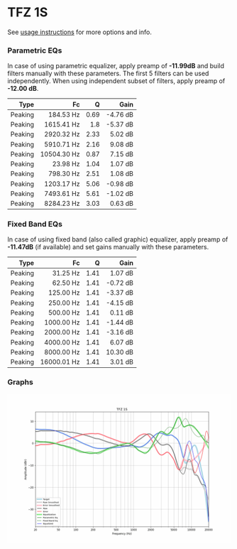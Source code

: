 # TFZ 1S
See [usage instructions](https://github.com/jaakkopasanen/AutoEq#usage) for more options and info.

### Parametric EQs
In case of using parametric equalizer, apply preamp of **-11.99dB** and build filters manually
with these parameters. The first 5 filters can be used independently.
When using independent subset of filters, apply preamp of **-12.00 dB**.

| Type    | Fc          |    Q | Gain     |
|--------:|------------:|-----:|---------:|
| Peaking | 184.53 Hz   | 0.69 | -4.76 dB |
| Peaking | 1615.41 Hz  | 1.8  | -5.37 dB |
| Peaking | 2920.32 Hz  | 2.33 | 5.02 dB  |
| Peaking | 5910.71 Hz  | 2.16 | 9.08 dB  |
| Peaking | 10504.30 Hz | 0.87 | 7.15 dB  |
| Peaking | 23.98 Hz    | 1.04 | 1.07 dB  |
| Peaking | 798.30 Hz   | 2.51 | 1.08 dB  |
| Peaking | 1203.17 Hz  | 5.06 | -0.98 dB |
| Peaking | 7493.61 Hz  | 5.61 | -1.02 dB |
| Peaking | 8284.23 Hz  | 3.03 | 0.63 dB  |

### Fixed Band EQs
In case of using fixed band (also called graphic) equalizer, apply preamp of **-11.47dB**
(if available) and set gains manually with these parameters.

| Type    | Fc          |    Q | Gain     |
|--------:|------------:|-----:|---------:|
| Peaking | 31.25 Hz    | 1.41 | 1.07 dB  |
| Peaking | 62.50 Hz    | 1.41 | -0.72 dB |
| Peaking | 125.00 Hz   | 1.41 | -3.37 dB |
| Peaking | 250.00 Hz   | 1.41 | -4.15 dB |
| Peaking | 500.00 Hz   | 1.41 | 0.11 dB  |
| Peaking | 1000.00 Hz  | 1.41 | -1.44 dB |
| Peaking | 2000.00 Hz  | 1.41 | -3.16 dB |
| Peaking | 4000.00 Hz  | 1.41 | 6.07 dB  |
| Peaking | 8000.00 Hz  | 1.41 | 10.30 dB |
| Peaking | 16000.01 Hz | 1.41 | 3.01 dB  |

### Graphs
![](./TFZ%201S.png)